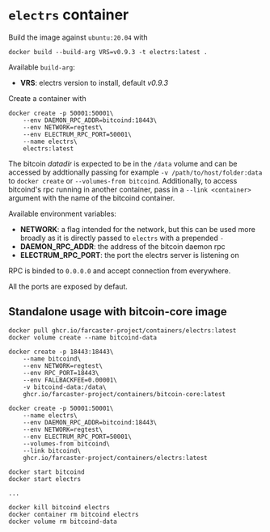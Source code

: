 # `electrs` container

Build the image against `ubuntu:20.04` with

```
docker build --build-arg VRS=v0.9.3 -t electrs:latest .
```

Available `build-arg`:

- **VRS**: electrs version to install, default _v0.9.3_

Create a container with

```
docker create -p 50001:50001\
    --env DAEMON_RPC_ADDR=bitcoind:18443\
    --env NETWORK=regtest\
    --env ELECTRUM_RPC_PORT=50001\
    --name electrs\
    electrs:latest
```

The bitcoin _datadir_ is expected to be in the `/data` volume and can be accessed by addtionally passing for example `-v /path/to/host/folder:data` to `docker create` or `--volumes-from bitcoind`. Additionally, to access bitcoind's rpc running in another container, pass in a `--link <container>` argument with the name of the bitcoind container.

Available environment variables:

- **NETWORK**: a flag intended for the network, but this can be used more broadly as it is directly passed to `electrs` with a prepended `-`
- **DAEMON_RPC_ADDR**: the address of the bitcoin daemon rpc
- **ELECTRUM_RPC_PORT**: the port the electrs server is listening on

RPC is binded to `0.0.0.0` and accept connection from everywhere.

All the ports are exposed by defaut.

## Standalone usage with bitcoin-core image

```
docker pull ghcr.io/farcaster-project/containers/electrs:latest
docker volume create --name bitcoind-data

docker create -p 18443:18443\
    --name bitcoind\
    --env NETWORK=regtest\
    --env RPC_PORT=18443\
    --env FALLBACKFEE=0.00001\
    -v bitcoind-data:/data\
    ghcr.io/farcaster-project/containers/bitcoin-core:latest

docker create -p 50001:50001\
    --name electrs\
    --env DAEMON_RPC_ADDR=bitcoind:18443\
    --env NETWORK=regtest\
    --env ELECTRUM_RPC_PORT=50001\
    --volumes-from bitcoind\
    --link bitcoind\
    ghcr.io/farcaster-project/containers/electrs:latest

docker start bitcoind
docker start electrs

...

docker kill bitcoind electrs
docker container rm bitcoind electrs
docker volume rm bitcoind-data
```
